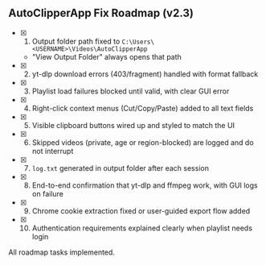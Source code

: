 ## AutoClipperApp Fix Roadmap (v2.3)
- [x] 1. Output folder path fixed to `C:\Users\<USERNAME>\Videos\AutoClipperApp`
  - "View Output Folder" always opens that path
- [x] 2. yt-dlp download errors (403/fragment) handled with format fallback
- [x] 3. Playlist load failures blocked until valid, with clear GUI error
- [x] 4. Right-click context menus (Cut/Copy/Paste) added to all text fields
- [x] 5. Visible clipboard buttons wired up and styled to match the UI
- [x] 6. Skipped videos (private, age or region-blocked) are logged and do not interrupt
- [x] 7. `log.txt` generated in output folder after each session
- [x] 8. End-to-end confirmation that yt-dlp and ffmpeg work, with GUI logs on failure
- [x] 9. Chrome cookie extraction fixed or user-guided export flow added
- [x] 10. Authentication requirements explained clearly when playlist needs login

All roadmap tasks implemented.
